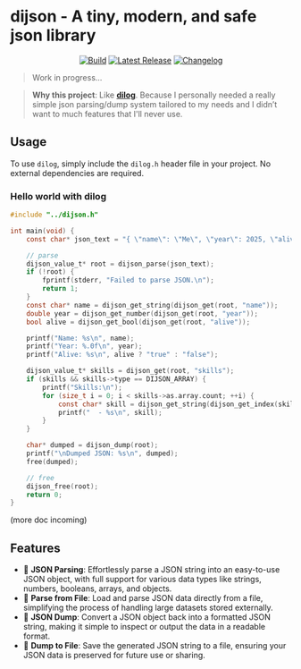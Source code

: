 # **dijson** - A tiny, modern, and safe json library
<div align="center">

  <a title="'Build' workflow Status" href="https://github.com/diegomrno/dijson/actions/workflows/build.yml"><img alt="Build" src="https://img.shields.io/github/actions/workflow/status/diegomrno/dijson/build.yml?branch=main&label=Build&style=for-the-badge&logo=GitHub%20Actions&logoColor=fff"></a>
  <a title="Latest Release" href="https://github.com/diegomrno/dijson/releases/latest"><img alt="Latest Release" src="https://img.shields.io/github/v/release/diegomrno/dijson?style=for-the-badge&label=Release&logo=github"></a>
  <a title="Changelog" href="https://github.com/diegomrno/dijson/blob/main/CHANGELOG.md"><img alt="Changelog" src="https://img.shields.io/badge/Changelog-View-blue?style=for-the-badge&logo=readme&logoColor=white"></a>
</div>

> Work in progress...

> **Why this project**: Like [**dilog**](https://github.com/diegomrno/dilog). Because I personally needed a really simple json parsing/dump system tailored to my needs and I didn’t want to much features that I'll never use.

## **Usage**

To use `dilog`, simply include the `dilog.h` header file in your project. No external dependencies are required.

### Hello world with dilog 
```c
#include "../dijson.h"

int main(void) {
    const char* json_text = "{ \"name\": \"Me\", \"year\": 2025, \"alive\": true, \"skills\": [\"Fire\", \"Ice\"] }";

    // parse
    dijson_value_t* root = dijson_parse(json_text);
    if (!root) {
        fprintf(stderr, "Failed to parse JSON.\n");
        return 1;
    }
    const char* name = dijson_get_string(dijson_get(root, "name"));
    double year = dijson_get_number(dijson_get(root, "year"));
    bool alive = dijson_get_bool(dijson_get(root, "alive"));

    printf("Name: %s\n", name);
    printf("Year: %.0f\n", year);
    printf("Alive: %s\n", alive ? "true" : "false");

    dijson_value_t* skills = dijson_get(root, "skills");
    if (skills && skills->type == DIJSON_ARRAY) {
        printf("Skills:\n");
        for (size_t i = 0; i < skills->as.array.count; ++i) {
            const char* skill = dijson_get_string(dijson_get_index(skills, i));
            printf("  - %s\n", skill);
        }
    }

    char* dumped = dijson_dump(root);
    printf("\nDumped JSON: %s\n", dumped);
    free(dumped);

    // free
    dijson_free(root);
    return 0;
}

```
(more doc incoming)

## **Features**

- 📜 **JSON Parsing**: Effortlessly parse a JSON string into an easy-to-use JSON object, with full support for various data types like strings, numbers, booleans, arrays, and objects.
- 📂 **Parse from File**: Load and parse JSON data directly from a file, simplifying the process of handling large datasets stored externally.
- 🔄 **JSON Dump**: Convert a JSON object back into a formatted JSON string, making it simple to inspect or output the data in a readable format.
- 💾 **Dump to File**: Save the generated JSON string to a file, ensuring your JSON data is preserved for future use or sharing.
